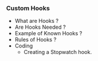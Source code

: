 ### Custom Hooks

- What are Hooks ?
- Are Hooks Needed ?
- Example of Known Hooks ?
- Rules of Hooks ?
- Coding
  - Creating a Stopwatch hook.
